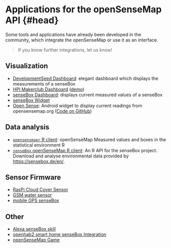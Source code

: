 # Applications for the openSenseMap API {#head}

Some tools and applications have already been developed in the community,
which integrate the openSenseMap or use it as an interface.

> If you know further integrations, let us know!

## Visualization

- [DevelopmentSeed Dashboard](https://github.com/developmentseed/sense): elegant dashboard which displays the measurements of a senseBox
- [HPI Makerclub Dashboard](https://github.com/HPIMakerKlub/sensebox) ([demo](http://rawgit.com/HPIMakerKlub/sensebox/master/statistics/sensor.html?senseBoxID=5719c4037514d05c121e317c))
- [senseBox Dashboard](https://github.com/sensebox/sensebox-dashboard): displays current measured values of a senseBox
- [senseBox Widget](osem_widget.md)
- [Open Sense](https://play.google.com/store/apps/details?id=en.codefor.karlsruhe.opensense): Android widget to display current readings from opensensemap.org ([Code on GitHub](https://github.com/CodeforKarlsruhe/opensense))

<!-- not actually using oSeM as data input
- [R Shiny Weather Conditions](https://github.com/Avipsa1/Sensebox): Visualization of weather conditions as measured with a senseBox with R Shiny
- [RasPi Dashboard](https://github.com/sensebox/Innotruck)
-->

## Data analysis

- [`opensensmapr` R client](https://github.com/noerw/opensensmapR): openSenseMap Measured values and boxes in the statistical environment R
- [`senseBox` openSenseMap R client](https://github.com/JohannesFriedrich/senseBox): An R API for the senseBox project. Download and analyse environmental data provided by https://sensebox.de/en/.

## Sensor Firmware

- [RasPi Cloud Cover Sensor](https://github.com/felixerdy/senseBox-cloud)
- [GSM water sensor](https://github.com/felixerdy/GSM-Temperature-senseBox)
- [mobile GPS senseBox](https://github.com/noerw/mobile-sensebox)

## Other

- [Alexa senseBox skill](https://github.com/Zeygon/alexa-sensebox)
- [openhab2 smart home senseBox Integration](https://github.com/hakan42/openhab2-addons/tree/sensebox-binding/addons/binding/org.openhab.binding.sensebox)
- [openSenseMap Game](https://github.com/MaxMoody/Senseboxgamification)
